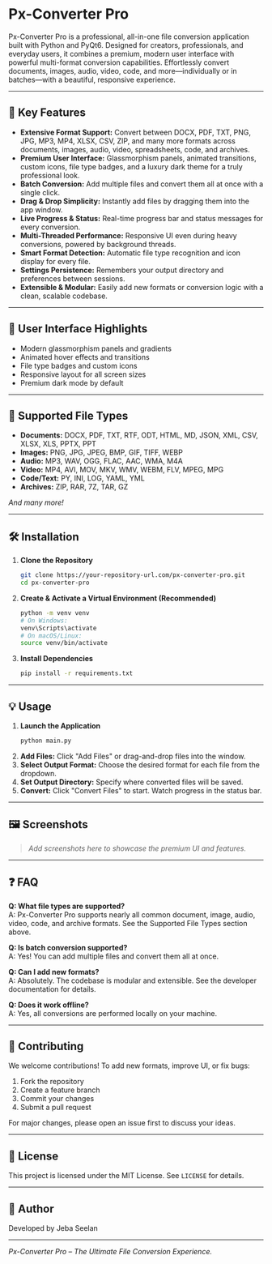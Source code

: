 # Px-Converter Pro

Px-Converter Pro is a professional, all-in-one file conversion application built with Python and PyQt6. Designed for creators, professionals, and everyday users, it combines a premium, modern user interface with powerful multi-format conversion capabilities. Effortlessly convert documents, images, audio, video, code, and more—individually or in batches—with a beautiful, responsive experience.

---

## 🚀 Key Features

- **Extensive Format Support:** Convert between DOCX, PDF, TXT, PNG, JPG, MP3, MP4, XLSX, CSV, ZIP, and many more formats across documents, images, audio, video, spreadsheets, code, and archives.
- **Premium User Interface:** Glassmorphism panels, animated transitions, custom icons, file type badges, and a luxury dark theme for a truly professional look.
- **Batch Conversion:** Add multiple files and convert them all at once with a single click.
- **Drag & Drop Simplicity:** Instantly add files by dragging them into the app window.
- **Live Progress & Status:** Real-time progress bar and status messages for every conversion.
- **Multi-Threaded Performance:** Responsive UI even during heavy conversions, powered by background threads.
- **Smart Format Detection:** Automatic file type recognition and icon display for every file.
- **Settings Persistence:** Remembers your output directory and preferences between sessions.
- **Extensible & Modular:** Easily add new formats or conversion logic with a clean, scalable codebase.

---

## 🎨 User Interface Highlights

- Modern glassmorphism panels and gradients
- Animated hover effects and transitions
- File type badges and custom icons
- Responsive layout for all screen sizes
- Premium dark mode by default

---

## 📂 Supported File Types

- **Documents:** DOCX, PDF, TXT, RTF, ODT, HTML, MD, JSON, XML, CSV, XLSX, XLS, PPTX, PPT
- **Images:** PNG, JPG, JPEG, BMP, GIF, TIFF, WEBP
- **Audio:** MP3, WAV, OGG, FLAC, AAC, WMA, M4A
- **Video:** MP4, AVI, MOV, MKV, WMV, WEBM, FLV, MPEG, MPG
- **Code/Text:** PY, INI, LOG, YAML, YML
- **Archives:** ZIP, RAR, 7Z, TAR, GZ

*And many more!*

---

## 🛠️ Installation

1. **Clone the Repository**
    ```bash
    git clone https://your-repository-url.com/px-converter-pro.git
    cd px-converter-pro
    ```
2. **Create & Activate a Virtual Environment (Recommended)**
    ```bash
    python -m venv venv
    # On Windows:
    venv\Scripts\activate
    # On macOS/Linux:
    source venv/bin/activate
    ```
3. **Install Dependencies**
    ```bash
    pip install -r requirements.txt
    ```

---

## 💡 Usage

1. **Launch the Application**
    ```bash
    python main.py
    ```
2. **Add Files:** Click "Add Files" or drag-and-drop files into the window.
3. **Select Output Format:** Choose the desired format for each file from the dropdown.
4. **Set Output Directory:** Specify where converted files will be saved.
5. **Convert:** Click "Convert Files" to start. Watch progress in the status bar.

---

## 🖼️ Screenshots

> *Add screenshots here to showcase the premium UI and features.*

---

## ❓ FAQ

**Q: What file types are supported?**  
A: Px-Converter Pro supports nearly all common document, image, audio, video, code, and archive formats. See the Supported File Types section above.

**Q: Is batch conversion supported?**  
A: Yes! You can add multiple files and convert them all at once.

**Q: Can I add new formats?**  
A: Absolutely. The codebase is modular and extensible. See the developer documentation for details.

**Q: Does it work offline?**  
A: Yes, all conversions are performed locally on your machine.

---

## 🤝 Contributing

We welcome contributions! To add new formats, improve UI, or fix bugs:

1. Fork the repository
2. Create a feature branch
3. Commit your changes
4. Submit a pull request

For major changes, please open an issue first to discuss your ideas.

---

## 📄 License

This project is licensed under the MIT License. See `LICENSE` for details.

---

## 👤 Author

Developed by Jeba Seelan

---

*Px-Converter Pro – The Ultimate File Conversion Experience.*